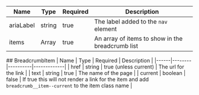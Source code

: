 | Name | Type   | Required | Description |
|------|--------|----------|-------------|
| ariaLabel | string | true | The label added to the `nav` element |
| items | Array<BreadcrumbItem> | true | An array of items to show in the breadcrumb list |

## BreadcrumbItem
| Name | Type   | Required | Description |
|------|--------|----------|-------------|
| href | string | true (unless current) | The url for the link |
| text | string | true | The name of the page |
| current | boolean | false | If true this will not render a link for the item and add `breadcrumb__item--current` to the item class name |
